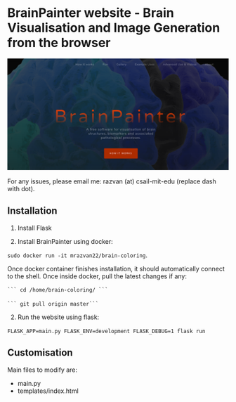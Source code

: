 # BrainPainter website - Brain Visualisation and Image Generation from the browser

![Front page](static/frontPage.png)

For any issues, please email me: razvan (at) csail-mit-edu (replace dash with dot).

## Installation

1. Install Flask

2. Install BrainPainter using docker: 

`sudo docker run -it mrazvan22/brain-coloring`. 

Once docker container finishes installation, it should automatically connect to the shell. Once inside docker, pull the latest changes if any:

    ``` cd /home/brain-coloring/ ```
    
    ``` git pull origin master```


2. Run the website using flask:

`
 FLASK_APP=main.py FLASK_ENV=development FLASK_DEBUG=1 flask run
`

## Customisation

Main files to modify are:
* main.py
* templates/index.html


